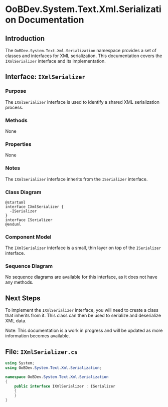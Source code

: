 # OoBDev.System.Text.Xml.Serialization Documentation

## Introduction

The `OoBDev.System.Text.Xml.Serialization` namespace provides a set of classes and interfaces for XML serialization. This documentation covers the `IXmlSerializer` interface and its implementation.

## Interface: `IXmlSerializer`

### Purpose

The `IXmlSerializer` interface is used to identify a shared XML serialization process.

### Methods

None

### Properties

None

### Notes

The `IXmlSerializer` interface inherits from the `ISerializer` interface.

### Class Diagram

```plantuml
@startuml
interface IXmlSerializer {
  -ISerializer
}
interface ISerializer
@enduml
```

### Component Model

The `IXmlSerializer` interface is a small, thin layer on top of the `ISerializer` interface.

### Sequence Diagram

No sequence diagrams are available for this interface, as it does not have any methods.

## Next Steps

To implement the `IXmlSerializer` interface, you will need to create a class that inherits from it. This class can then be used to serialize and deserialize XML data.

Note: This documentation is a work in progress and will be updated as more information becomes available.

## File: `IXmlSerializer.cs`

```csharp
using System;
using OoBDev.System.Text.Xml.Serialization;

namespace OoBDev.System.Text.Xml.Serialization
{
    public interface IXmlSerializer : ISerializer
    {
    }
}
```
